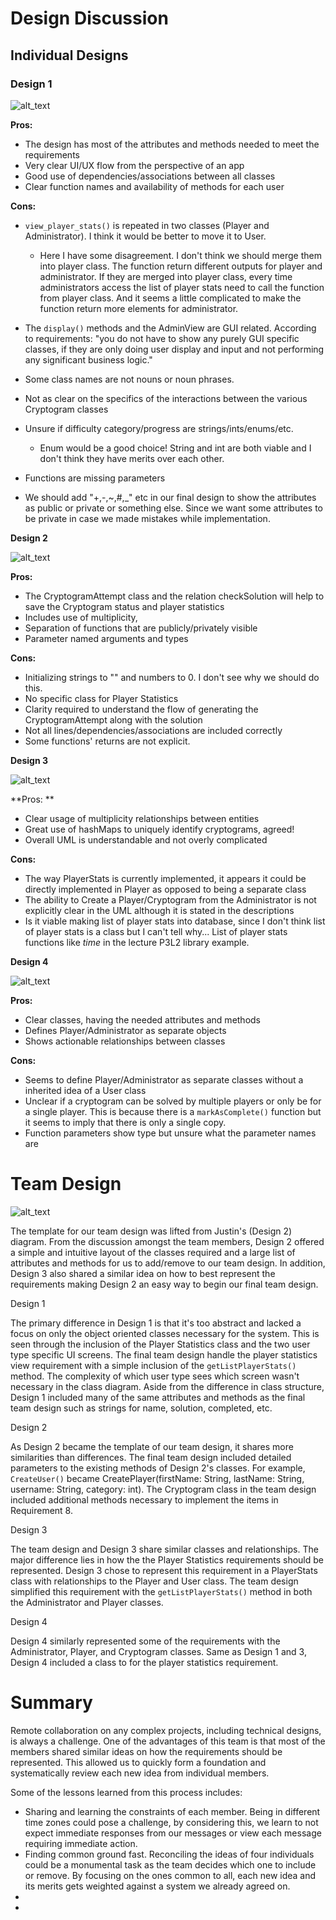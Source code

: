 # **Design Discussion**


## Individual Designs

### **Design 1**


![alt_text](images\design_1.png)


**Pros:**

*   The design has most of the attributes and methods needed to meet the requirements
*   Very clear UI/UX flow from the perspective of an app
*   Good use of dependencies/associations between all classes
*   Clear function names and availability of methods for each user

**Cons:**

*   `view_player_stats()` is repeated in two classes (Player and Administrator). I think it would be better to move it to User.
    * Here I have some disagreement. I don't think we should merge them into player class. The function return different outputs for player and administrator. If they are merged into player class, every time administrators access the list of player stats need to call the function from player class. And it seems a little complicated to make the function return more elements for administrator.

*   The `display()` methods and the AdminView are GUI related. According to requirements: "you do not have to show any purely GUI specific classes, if they are only doing user display and input and not performing any significant business logic."
*   Some class names are not nouns or noun phrases.
*   Not as clear on the specifics of the interactions between the various Cryptogram classes
*   Unsure if difficulty category/progress are strings/ints/enums/etc.
    * Enum would be a good choice! String and int are both viable and I don't think they have merits over each other.

*   Functions are missing parameters
* We should add "+,-,~,#,_" etc in our final design to show the attributes as public or private or something else. Since we want some attributes to be private in case we made mistakes while implementation.




**Design 2**



![alt_text](images\design_2.png)


**Pros:**



*   The CryptogramAttempt class and the relation checkSolution will help to save the Cryptogram status and player statistics
*   Includes use of multiplicity,
*   Separation of functions that are publicly/privately visible
*   Parameter named arguments and types

**Cons:**



*   Initializing strings to "" and numbers to 0. I don't see why we should do this.
*   No specific class for Player Statistics
*   Clarity required to understand the flow of generating the CryptogramAttempt along with the solution
*   Not all lines/dependencies/associations are included correctly
*   Some functions' returns are not explicit.



**Design 3**




![alt_text](images\design_3.png)


**Pros: **



*   Clear usage of multiplicity relationships between entities
*   Great use of hashMaps to uniquely identify cryptograms, agreed!
*   Overall UML is understandable and not overly complicated

**Cons:**



*   The way PlayerStats is currently implemented, it appears it could be directly implemented in Player as opposed to being a separate class
*   The ability to Create a Player/Cryptogram from the Administrator is not explicitly clear in the UML although it is stated in the descriptions
*   Is it viable making list of player stats into database, since I don't think list of player stats is a class but I can't tell why... List of player stats functions like _time_ in the lecture P3L2 library example.

**Design 4**


![alt_text](images\design_4.png)


**Pros:**



*   Clear classes, having the needed attributes and methods
*   Defines Player/Administrator as separate objects
*   Shows actionable relationships between classes

**Cons:**



*   Seems to define Player/Administrator as separate classes without a inherited idea of a User class
*   Unclear if a cryptogram can be solved by multiple players or only be for a single player.  This is because there is a `markAsComplete()` function but it seems to imply that there is only a single copy.
*   Function parameters show type but unsure what the parameter names are


# Team Design


![alt_text](images\team_design.png)


The template for our team design was lifted from Justin's (Design 2) diagram. From the discussion amongst the team members, Design 2 offered a simple and intuitive layout of the classes required and a large list of attributes and methods for us to add/remove to our team design. In addition, Design 3 also shared a similar idea on how to best represent the requirements making Design 2 an easy way to begin our final team design.

Design 1

The primary difference in Design 1 is that it's too abstract and lacked a focus on only the object oriented classes necessary for the system. This is seen through the inclusion of the Player Statistics class and the two user type specific UI screens. The final team design handle the player statistics view requirement with a simple inclusion of the `getListPlayerStats()` method. The complexity of which user type sees which screen wasn't necessary in the class diagram. Aside from the difference in class structure, Design 1 included many of the same attributes and methods as the final team design such as strings for name, solution, completed, etc.

Design 2

As Design 2 became the template of our team design, it shares more similarities than differences. The final team design included detailed parameters to the existing methods of Design 2's classes. For example, `CreateUser()` became CreatePlayer(firstName: String, lastName: String, username: String, category: int). The Cryptogram class in the team design included additional methods necessary to implement the items in Requirement 8.

Design 3

The team design and Design 3 share similar classes and relationships. The major difference lies in how the the Player Statistics requirements should be represented. Design 3 chose to represent this requirement in a PlayerStats class with relationships to the Player and User class. The team design simplified this requirement with the `getListPlayerStats()` method in both the Administrator and Player classes.

Design 4

Design 4 similarly represented some of the requirements with the Administrator, Player, and Cryptogram classes. Same as Design 1 and 3, Design 4 included a class to for the player statistics requirement.


# Summary

Remote collaboration on any complex projects, including technical designs, is always a challenge. One of the advantages of this team is that most of the members shared similar ideas on how the requirements should be represented. This allowed us to quickly form a foundation and systematically review each new idea from individual members.

Some of the lessons learned from this process includes:



*   Sharing and learning the constraints of each member. Being in different time zones could pose a challenge, by considering this, we learn to not expect immediate responses from our messages or view each message requiring immediate action.
*   Finding common ground fast. Reconciling the ideas of four individuals could be a monumental task as the team decides which one to include or remove. By focusing on the ones common to all, each new idea and its merits gets weighted against a system we already agreed on.
*
*

<!-- Docs to Markdown version 1.0β15 -->
